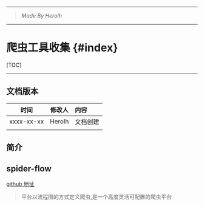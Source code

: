 ----------------------------------------------
> *Made By Herolh*
----------------------------------------------

# 爬虫工具收集 {#index}

[TOC]



 







--------------------------------------------

## 文档版本

|    时间    | 修改人 | 内容     |
| :--------: | :----: | :------- |
| xxxx-xx-xx | Herolh | 文档创建 |
|            |        |          |



## 简介





## spider-flow

[github 地址](https://github.com/ssssssss-team/spider-flow)

> 平台以流程图的方式定义爬虫,是一个高度灵活可配置的爬虫平台